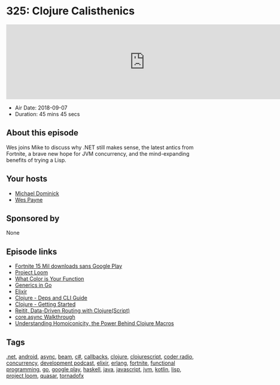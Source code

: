 # 325: Clojure Calisthenics

<iframe src="https://player.fireside.fm/v2/MLf2ZzhC+CyX0fJsw?theme=dark" width="740" height="200" frameborder="0" scrolling="no"></iframe>

* Air Date: 2018-09-07
* Duration: 45 mins 45 secs

## About this episode

Wes joins Mike to discuss why .NET still makes sense, the latest antics from Fortnite, a brave new hope for JVM concurrency, and the mind-expanding benefits of trying a Lisp.

## Your hosts
* [Michael Dominick](https://coder.show/hosts/michael)
* [Wes Payne](https://coder.show/hosts/wespayne)

## Sponsored by

None



## Episode links

  * [Fortnite 15 Mil downloads sans Google Play](https://arstechnica.com/gaming/2018/09/fortnite-reaches-15-million-android-downloads-without-google-play/ "Fortnite 15 Mil downloads sans Google Play")
  * [Project Loom](http://cr.openjdk.java.net/~rpressler/loom/Loom-Proposal.html "Project Loom")
  * [What Color is Your Function](http://journal.stuffwithstuff.com/2015/02/01/what-color-is-your-function/ "What Color is Your Function")
  * [Generics in Go](https://blog.merovius.de/2018/09/05/scrapping_contracts.html "Generics in Go")
  * [Elixir](https://elixir-lang.org/ "Elixir")
  * [Clojure - Deps and CLI Guide](https://clojure.org/guides/deps_and_cli "Clojure - Deps and CLI Guide")
  * [Clojure - Getting Started](https://clojure.org/guides/getting_started "Clojure - Getting Started")
  * [Reitit, Data-Driven Routing with Clojure(Script)](https://www.metosin.fi/blog/reitit/ "Reitit, Data-Driven Routing with Clojure\(Script\)")
  * [core.async Walkthrough](https://github.com/clojure/core.async/blob/master/examples/walkthrough.clj "core.async Walkthrough")
  * [Understanding Homoiconicity, the Power Behind Clojure Macros](https://spin.atomicobject.com/2013/07/23/homoiconicity-clojure-macros/ "Understanding Homoiconicity, the Power Behind Clojure Macros")



## Tags

[.net](https://coder.show/tags/.net), [android](https://coder.show/tags/android), [async](https://coder.show/tags/async), [beam](https://coder.show/tags/beam), [c#](https://coder.show/tags/c%23), [callbacks](https://coder.show/tags/callbacks), [clojure](https://coder.show/tags/clojure), [clojurescript](https://coder.show/tags/clojurescript), [coder radio](https://coder.show/tags/coder%20radio), [concurrency](https://coder.show/tags/concurrency), [development podcast](https://coder.show/tags/development%20podcast), [elixir](https://coder.show/tags/elixir), [erlang](https://coder.show/tags/erlang), [fortnite](https://coder.show/tags/fortnite), [functional programming](https://coder.show/tags/functional%20programming), [go](https://coder.show/tags/go), [google play](https://coder.show/tags/google%20play), [haskell](https://coder.show/tags/haskell), [java](https://coder.show/tags/java), [javascript](https://coder.show/tags/javascript), [jvm](https://coder.show/tags/jvm), [kotlin](https://coder.show/tags/kotlin), [lisp](https://coder.show/tags/lisp), [project loom](https://coder.show/tags/project%20loom), [quasar](https://coder.show/tags/quasar), [tornadofx](https://coder.show/tags/tornadofx)